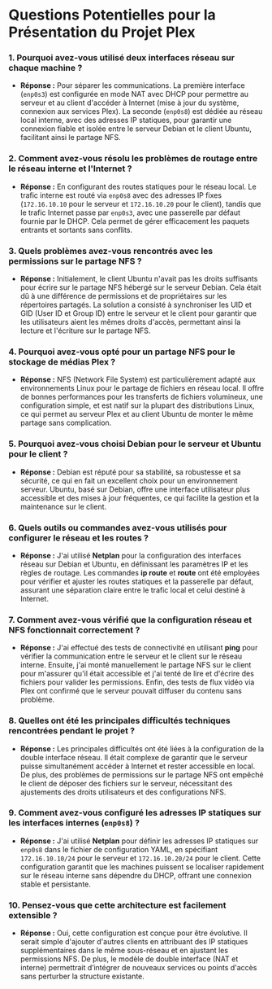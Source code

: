# Questions Potentielles pour la Présentation du Projet Plex

### 1. Pourquoi avez-vous utilisé deux interfaces réseau sur chaque machine ?
- **Réponse :** Pour séparer les communications. La première interface (`enp0s3`) est configurée en mode NAT avec DHCP pour permettre au serveur et au client d'accéder à Internet (mise à jour du système, connexion aux services Plex). La seconde (`enp0s8`) est dédiée au réseau local interne, avec des adresses IP statiques, pour garantir une connexion fiable et isolée entre le serveur Debian et le client Ubuntu, facilitant ainsi le partage NFS.

### 2. Comment avez-vous résolu les problèmes de routage entre le réseau interne et l'Internet ?
- **Réponse :** En configurant des routes statiques pour le réseau local. Le trafic interne est routé via `enp0s8` avec des adresses IP fixes (`172.16.10.10` pour le serveur et `172.16.10.20` pour le client), tandis que le trafic Internet passe par `enp0s3`, avec une passerelle par défaut fournie par le DHCP. Cela permet de gérer efficacement les paquets entrants et sortants sans conflits.

### 3. Quels problèmes avez-vous rencontrés avec les permissions sur le partage NFS ?
- **Réponse :** Initialement, le client Ubuntu n'avait pas les droits suffisants pour écrire sur le partage NFS hébergé sur le serveur Debian. Cela était dû à une différence de permissions et de propriétaires sur les répertoires partagés. La solution a consisté à synchroniser les UID et GID (User ID et Group ID) entre le serveur et le client pour garantir que les utilisateurs aient les mêmes droits d'accès, permettant ainsi la lecture et l'écriture sur le partage NFS.

### 4. Pourquoi avez-vous opté pour un partage NFS pour le stockage de médias Plex ?
- **Réponse :** NFS (Network File System) est particulièrement adapté aux environnements Linux pour le partage de fichiers en réseau local. Il offre de bonnes performances pour les transferts de fichiers volumineux, une configuration simple, et est natif sur la plupart des distributions Linux, ce qui permet au serveur Plex et au client Ubuntu de monter le même partage sans complication.

### 5. Pourquoi avez-vous choisi Debian pour le serveur et Ubuntu pour le client ?
- **Réponse :** Debian est réputé pour sa stabilité, sa robustesse et sa sécurité, ce qui en fait un excellent choix pour un environnement serveur. Ubuntu, basé sur Debian, offre une interface utilisateur plus accessible et des mises à jour fréquentes, ce qui facilite la gestion et la maintenance sur le client.

### 6. Quels outils ou commandes avez-vous utilisés pour configurer le réseau et les routes ?
- **Réponse :** J'ai utilisé **Netplan** pour la configuration des interfaces réseau sur Debian et Ubuntu, en définissant les paramètres IP et les règles de routage. Les commandes **ip route** et **route** ont été employées pour vérifier et ajuster les routes statiques et la passerelle par défaut, assurant une séparation claire entre le trafic local et celui destiné à Internet.

### 7. Comment avez-vous vérifié que la configuration réseau et NFS fonctionnait correctement ?
- **Réponse :** J'ai effectué des tests de connectivité en utilisant **ping** pour vérifier la communication entre le serveur et le client sur le réseau interne. Ensuite, j'ai monté manuellement le partage NFS sur le client pour m'assurer qu'il était accessible et j'ai tenté de lire et d'écrire des fichiers pour valider les permissions. Enfin, des tests de flux vidéo via Plex ont confirmé que le serveur pouvait diffuser du contenu sans problème.

### 8. Quelles ont été les principales difficultés techniques rencontrées pendant le projet ?
- **Réponse :** Les principales difficultés ont été liées à la configuration de la double interface réseau. Il était complexe de garantir que le serveur puisse simultanément accéder à Internet et rester accessible en local. De plus, des problèmes de permissions sur le partage NFS ont empêché le client de déposer des fichiers sur le serveur, nécessitant des ajustements des droits utilisateurs et des configurations NFS.

### 9. Comment avez-vous configuré les adresses IP statiques sur les interfaces internes (`enp0s8`) ?
- **Réponse :** J'ai utilisé **Netplan** pour définir les adresses IP statiques sur `enp0s8` dans le fichier de configuration YAML, en spécifiant `172.16.10.10/24` pour le serveur et `172.16.10.20/24` pour le client. Cette configuration garantit que les machines puissent se localiser rapidement sur le réseau interne sans dépendre du DHCP, offrant une connexion stable et persistante.

### 10. Pensez-vous que cette architecture est facilement extensible ?
- **Réponse :** Oui, cette configuration est conçue pour être évolutive. Il serait simple d'ajouter d'autres clients en attribuant des IP statiques supplémentaires dans le même sous-réseau et en ajustant les permissions NFS. De plus, le modèle de double interface (NAT et interne) permettrait d’intégrer de nouveaux services ou points d'accès sans perturber la structure existante.
